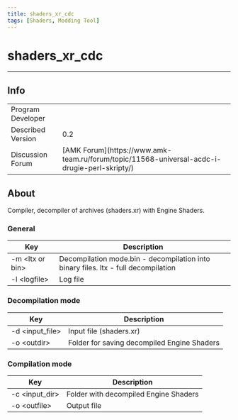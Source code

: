```yaml
---
title: shaders_xr_cdc
tags: [Shaders, Modding Tool]
---
```


# shaders_xr_cdc

___

## Info

<table>
  <tbody>
    <tr>
      <td>Program Developer</td>
      <td>      <Authors
          authors={['kd']}
          size="small"
          showTitle={false}
        /></td>
    </tr>
    <tr>
      <td>Described Version</td>
      <td>0.2</td>
    </tr>
    <tr>
      <td>Discussion Forum</td>
      <td>
        [AMK Forum](https://www.amk-team.ru/forum/topic/11568-universal-acdc-i-drugie-perl-skripty/)
      </td>
    </tr>
  </tbody>
</table>

## About

Compiler, decompiler of archives (shaders.xr) with Engine Shaders.

### General

| Key | Description |
|---|---|
| -m \<ltx or bin> | Decompilation mode.bin - decompilation into binary files. ltx - full decompilation |
| -l \<logfile> | Log file |

### Decompilation mode

| Key | Description |
|---|---|
| -d \<input_file>| Input file (shaders.xr) |
| -o \<outdir> |  Folder for saving decompiled Engine Shaders |

### Compilation mode

| Key | Description |
|---|---|
| -c \<input_dir> | Folder with decompiled Engine Shaders |
| -o \<outfile> | Output file |

